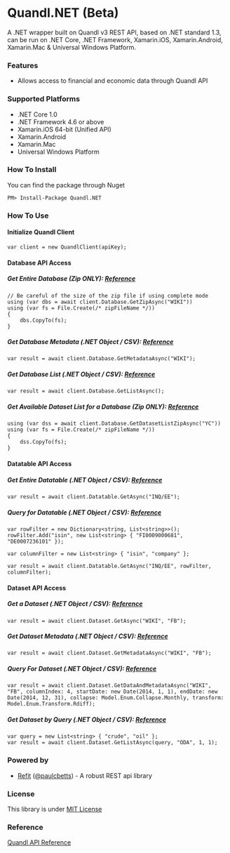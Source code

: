 # Quandl.NET (Beta)
A .NET wrapper built on Quandl v3 REST API, based on .NET standard 1.3, can be run on .NET Core, .NET Framework, Xamarin.iOS, Xamarin.Android,
 Xamarin.Mac & Universal Windows Platform.

### Features
* Allows access to financial and economic data through Quandl API

### Supported Platforms
* .NET Core 1.0
* .NET Framework 4.6 or above
* Xamarin.iOS 64-bit (Unified API)
* Xamarin.Android
* Xamarin.Mac
* Universal Windows Platform

### How To Install
You can find the package through Nuget

	PM> Install-Package Quandl.NET

### How To Use

#### Initialize Quandl Client
	var client = new QuandlClient(apiKey);
	
#### Database API Access

##### Get Entire Database (Zip ONLY): [Reference](https://www.quandl.com/docs/api?csv#get-entire-database)

	// Be careful of the size of the zip file if using complete mode
	using (var dbs = await client.Database.GetZipAsync("WIKI"))
	using (var fs = File.Create(/* zipFileName */))
	{
		dbs.CopyTo(fs);
	}
	
##### Get Database Metadata (.NET Object / CSV): [Reference](https://www.quandl.com/docs/api?json#get-database-metadata)
	var result = await client.Database.GetMetadataAsync("WIKI");
	
##### Get Database List (.NET Object / CSV): [Reference](https://www.quandl.com/docs/api?json#search-for-databases)
	var result = await client.Database.GetListAsync();

##### Get Available Dataset List for a Database (Zip ONLY): [Reference](https://www.quandl.com/docs/api?csv#get-list-of-database-contents)
	using (var dss = await client.Database.GetDatasetListZipAsync("YC"))
	using (var fs = File.Create(/* zipFileName */))
	{
		dss.CopyTo(fs);
	}

#### Datatable API Access

##### Get Entire Datatable (.NET Object / CSV): [Reference](https://www.quandl.com/docs/api?json#get-entire-datatable)
	var result = await client.Datatable.GetAsync("INQ/EE");
	
##### Query for Datatable (.NET Object / CSV): [Reference](https://www.quandl.com/docs/api?json#filter-rows-and-columns)
	var rowFilter = new Dictionary<string, List<string>>();
	rowFilter.Add("isin", new List<string> { "FI0009000681", "DE0007236101" });
	
	var columnFilter = new List<string> { "isin", "company" };
	
	var result = await client.Datatable.GetAsync("INQ/EE", rowFilter, columnFilter);

#### Dataset API Access

##### Get a Dataset (.NET Object / CSV): [Reference](https://www.quandl.com/docs/api?json#get-data)
	var result = await client.Dataset.GetAsync("WIKI", "FB");
	
##### Get Dataset Metadata (.NET Object / CSV): [Reference](https://www.quandl.com/docs/api?json#get-metadata)
	var result = await client.Dataset.GetMetadataAsync("WIKI", "FB");
	
##### Query For Dataset (.NET Object / CSV): [Reference](https://www.quandl.com/docs/api?json#get-data-and-metadata)
	var result = await client.Dataset.GetDataAndMetadataAsync("WIKI", "FB", columnIndex: 4, startDate: new Date(2014, 1, 1), endDate: new Date(2014, 12, 31), collapse: Model.Enum.Collapse.Monthly, transform: Model.Enum.Transform.Rdiff);
	
##### Get Dataset by Query (.NET Object / CSV): [Reference](https://www.quandl.com/docs/api?json#dataset-search)
	var query = new List<string> { "crude", "oil" };
	var result = await client.Dataset.GetListAsync(query, "ODA", 1, 1);

### Powered by
* [Refit](https://github.com/paulcbetts/refit) ([@paulcbetts](https://github.com/paulcbetts)) - A robust REST api library 

### License
This library is under [MIT License](https://github.com/salmonthinlion/Quandl.NET/blob/master/LICENSE)

### Reference
[Quandl API Reference](https://www.quandl.com/docs/api?csv#introduction)
	
	
